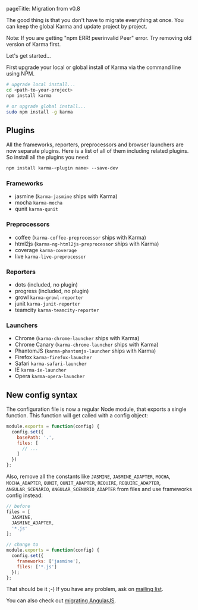pageTitle: Migration from v0.8


The good thing is that you don't have to migrate everything at once. You can keep the global Karma and update project by project.

Note: If you are getting "npm ERR! peerinvalid Peer" error. Try removing old version of Karma first.


Let's get started...

First upgrade your local or global install of Karma via the command line using NPM.
```bash
# upgrade local install...
cd <path-to-your-project>
npm install karma

# or upgrade global install...
sudo npm install -g karma
```

## Plugins

All the frameworks, reporters, preprocessors and browser launchers are now separate plugins. Here is a list of all of them including related plugins. So install all the plugins you need:
```bash
npm install karma-<plugin name> --save-dev
```

### Frameworks
- jasmine (`karma-jasmine` ships with Karma)
- mocha   `karma-mocha`
- qunit   `karma-qunit`


### Preprocessors
- coffee    (`karma-coffee-preprocessor` ships with Karma)
- html2js   (`karma-ng-html2js-preprocessor` ships with Karma)
- coverage  `karma-coverage`
- live      `karma-live-preprocessor`

### Reporters
- dots (included, no plugin)
- progress (included, no plugin)
- growl `karma-growl-reporter`
- junit `karma-junit-reporter`
- teamcity `karma-teamcity-reporter`

### Launchers
- Chrome        (`karma-chrome-launcher` ships with Karma)
- Chrome Canary (`karma-chrome-launcher` ships with Karma)
- PhantomJS     (`karma-phantomjs-launcher` ships with Karma)
- Firefox       `karma-firefox-launcher`
- Safari        `karma-safari-launcher`
- IE            `karma-ie-launcher`
- Opera         `karma-opera-launcher`


## New config syntax
The configuration file is now a regular Node module, that exports a single function. This function will get called with a config object:
```javascript
module.exports = function(config) {
  config.set({
    basePath: '.',
    files: [
      // ...
    ]
  })
};
```

Also, remove all the constants like `JASMINE`, `JASMINE_ADAPTER`, `MOCHA`, `MOCHA_ADAPTER`, `QUNIT`, `QUNIT_ADAPTER`, `REQUIRE`, `REQUIRE_ADAPTER`, `ANGULAR_SCENARIO`, `ANGULAR_SCENARIO_ADAPTER` from files and use frameworks config instead:
```javascript
// before
files = [
  JASMINE,
  JASMINE_ADAPTER,
  '*.js'
];

// change to
module.exports = function(config) {
  config.set({
    frameworks: ['jasmine'],
    files: ['*.js']
  });
};
```

That should be it ;-) If you have any problem, ask on [mailing list](https://groups.google.com/forum/?fromgroups#!forum/karma-users).

You can also check out [migrating AngularJS](https://github.com/angular/angular.js/commit/29f96c852c355d0e283a64111d4923d1bcde8f5f).

